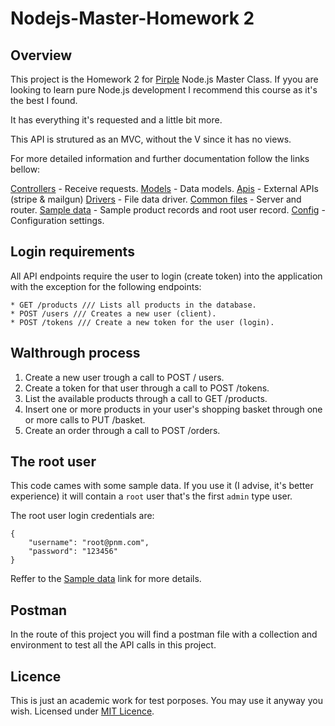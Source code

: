 # Nodejs-Master-Homework 2
## Overview
This project is the Homework 2 for [Pirple](https://pirple.thinkific.com) Node.js Master Class. If yyou are looking to learn pure Node.js development I recommend this course as it's the best I found.

It has everything it's requested and a little bit more.

This API is strutured as an MVC, without the V since it has no views.

For more detailed information and further documentation follow the links bellow:

[Controllers](https://github.com/joaorsilva/nodejs-master-homework2/tree/master/lib/controllers) - Receive requests.
[Models](https://github.com/joaorsilva/nodejs-master-homework2/tree/master/lib/models) - Data models.
[Apis](https://github.com/joaorsilva/nodejs-master-homework2/tree/master/lib/apis) - External APIs (stripe & mailgun)
[Drivers](https://github.com/joaorsilva/nodejs-master-homework2/tree/master/lib/drivers) - File data driver.
[Common files](https://github.com/joaorsilva/nodejs-master-homework2/tree/master/lib) - Server and router.
[Sample data](https://github.com/joaorsilva/nodejs-master-homework2/tree/master/sample-data) - Sample product records and root user record.
[Config](https://github.com/joaorsilva/nodejs-master-homework2/tree/master/config) - Configuration settings.

## Login requirements
All API endpoints require the user to login (create token) into the application with the exception for the following endpoints:

	* GET /products /// Lists all products in the database.
	* POST /users /// Creates a new user (client).
	* POST /tokens /// Create a new token for the user (login).

## Walthrough process
1. Create a new user trough a call to POST / users.
2. Create a token for that user through a call to POST /tokens.
3. List the available products through a call to GET /products.
4. Insert one or more products in your user's shopping basket through one or more calls to PUT /basket.
5. Create an order through a call to POST /orders.

## The root user
This code cames with some sample data. If you use it (I advise, it's better experience) it will contain a ```root``` user that's the first ```admin``` type user.

The root user login credentials are:
```
{
	"username": "root@pnm.com",
	"password": "123456"
}
```

Reffer to the [Sample data](https://github.com/joaorsilva/nodejs-master-homework2/tree/master/sample-data) link for more details.

## Postman
In the route of this project you will find a postman file with a collection and environment to test all the API calls in this project.

## Licence
This is just an academic work for test porposes. You may use it anyway you wish.
Licensed under [MIT Licence](https://opensource.org/licenses/MIT).
